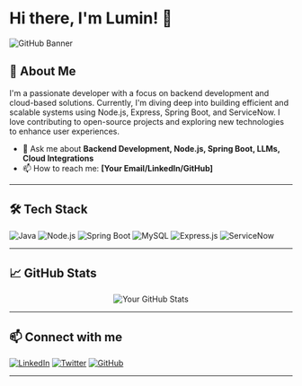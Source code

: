 # Hi there, I'm Lumin! 👋

![GitHub Banner](https://your-image-link-here.com/banner.png)

## 🚀 About Me

I'm a passionate developer with a focus on backend development and cloud-based solutions. Currently, I'm diving deep into building efficient and scalable systems using Node.js, Express, Spring Boot, and ServiceNow. I love contributing to open-source projects and exploring new technologies to enhance user experiences.

- 💬 Ask me about **Backend Development, Node.js, Spring Boot, LLMs, Cloud Integrations**  
- 📫 How to reach me: **[Your Email/LinkedIn/GitHub]**  

---

## 🛠️ Tech Stack

![Java](https://img.shields.io/badge/Java-ED8B00?style=for-the-badge&logo=java&logoColor=white)
![Node.js](https://img.shields.io/badge/Node.js-43853D?style=for-the-badge&logo=node.js&logoColor=white)
![Spring Boot](https://img.shields.io/badge/Spring%20Boot-6DB33F?style=for-the-badge&logo=spring&logoColor=white)
![MySQL](https://img.shields.io/badge/MySQL-4479A1?style=for-the-badge&logo=mysql&logoColor=white)
![Express.js](https://img.shields.io/badge/Express.js-404D59?style=for-the-badge)
![ServiceNow](https://img.shields.io/badge/ServiceNow-0E96E0?style=for-the-badge&logo=ServiceNow&logoColor=white)

---

## 📈 GitHub Stats

<p align="center">
  <img src="https://github-readme-stats.vercel.app/api?username=LuminDeSilva&show_icons=true&theme=radical" alt="Your GitHub Stats" />
</p>

---

## 📫 Connect with me

[![LinkedIn](https://img.shields.io/badge/LinkedIn-0A66C2?style=for-the-badge&logo=linkedin&logoColor=white)](https://www.linkedin.com/in/yourprofile/)
[![Twitter](https://img.shields.io/badge/Twitter-1DA1F2?style=for-the-badge&logo=twitter&logoColor=white)](https://twitter.com/yourhandle)
[![GitHub](https://img.shields.io/badge/GitHub-181717?style=for-the-badge&logo=github&logoColor=white)](https://github.com/YourUsername)

---

<!--
**LuminDeSilva/LuminDeSilva** is a ✨ _special_ ✨ repository because its `README.md` (this file) appears on your GitHub profile.

Here are some ideas to get you started:

- 🔭 I’m currently working on ...
- 🌱 I’m currently learning ...
- 👯 I’m looking to collaborate on ...
- 🤔 I’m looking for help with ...
- 💬 Ask me about ...
- 📫 How to reach me: ...
- 😄 Pronouns: ...
- ⚡ Fun fact: ...
-->
